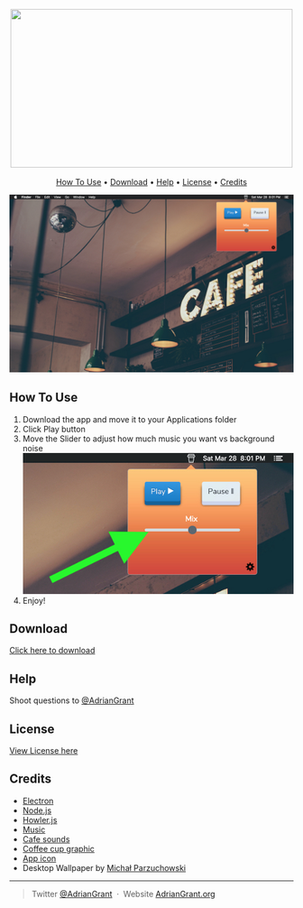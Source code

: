 <p align="center">
  <img width="500" height="281" src="https://i.imgur.com/wCJDvXDl.jpg">
</p>



<p align="center">
  <a href="#how-to-use">How To Use</a> •
  <a href="#download">Download</a> •
  <a href="#help">Help</a> •
  <a href="#license">License</a> •
  <a href="#credits">Credits</a>
</p>

![screenshot](/assets/img/screenshot-small.jpg)


## How To Use
1. Download the app and move it to your Applications folder
2. Click Play button 
3. Move the Slider to adjust how much music you want vs background noise
![screenshot](/assets/img/slider.jpg)
4. Enjoy! 


## Download

[Click here to download](https://github.com/adriangrantdotorg/wfh-cafe/releases/download/v1.0.0/WFH.Cafe.dmg)

## Help

Shoot questions to [@AdrianGrant](https://twitter.com/AdrianGrant) 


## License

[View License here](LICENSE.md)

## Credits
- [Electron](http://electron.atom.io/)
- [Node.js](https://nodejs.org/)
- [Howler.js](https://howlerjs.com/)
- [Music](https://www.youtube.com/watch?v=gwDoRPcPxtc) 
- [Cafe sounds](https://www.youtube.com/watch?v=gaGrHUekGrc)   
- [Coffee cup graphic](https://www.deviantart.com/dunedhel/gallery#/d2f3sb6)
- [App icon](https://www.iconfinder.com/icons/185113/coffee_streamline_icon)
-  Desktop Wallpaper by [Michał Parzuchowski](https://unsplash.com/@mparzuchowski) 


---
> Twitter [@AdrianGrant](https://twitter.com/AdrianGrant) &nbsp;&middot;&nbsp;
> Website [AdrianGrant.org](https://AdrianGrant.org) 
